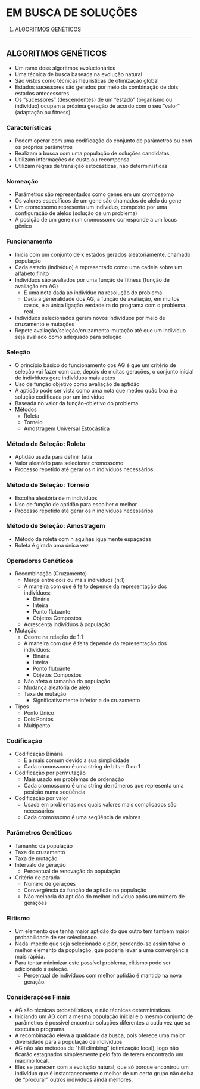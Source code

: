 # EM BUSCA DE SOLUÇÕES

1. [ALGORITMOS GENÉTICOS](#algoritmos-genéticos) 

---

## ALGORITMOS GENÉTICOS
- Um ramo doss algoritmos evolucionários
- Uma técnica de busca baseada na evolução natural
- São vistos como técnicas heurísticas de otimização global
- Estados sucessores são gerados por meio da combinação de dois estados antecessores
- Os “sucessores” (descendentes) de um “estado” (organismo ou indivíduo) ocupam a próxima geração de acordo com o seu “valor” (adaptação ou fitness)

### Características
- Podem operar com uma codificação do conjunto de parâmetros ou com os próprios parâmetros
- Realizam a busca com uma população de soluções candidatas
- Utilizam informações de custo ou recompensa
- Utilizam regras de transição estocásticas, não determinísticas

### Nomeação
- Parâmetros são representados como genes em um cromossomo
- Os valores específicos de um gene são chamados de alelo do gene
- Um cromossomo representa um indivíduo, composto por uma configuração de alelos (solução de um problema)
- A posição de um gene num cromossomo corresponde a um locus gênico

### Funcionamento
- Inicia com um conjunto de k estados gerados aleatoriamente, chamado população
- Cada estado (indivíduo) é representado como uma cadeia sobre um alfabeto finito
- Indivíduos são avaliados por uma função de fitness (função de avaliação em AG)
    - É uma nota dada ao indivíduo na resolução do problema. 
    - Dada a generalidade dos AG, a função de avaliação, em muitos casos, é a única ligação verdadeira do programa com o problema real.
- Indivíduos selecionados geram novos indivíduos por meio de cruzamento e mutações
- Repete avaliação/seleção/cruzamento-mutação até que um indivíduo seja avaliado como adequado para solução


### Seleção
- O princípio básico do funcionamento dos AG é que um critério de seleção vai fazer com que, depois de muitas gerações, o conjunto inicial de indivíduos gere indivíduos mais aptos
- Uso de função objetivo como avaliação de aptidão
- A aptidão pode ser vista como uma nota que medeo quão boa é a solução codificada por um indivíduo
- Baseada no valor da função-objetivo do problema
- Métodos
    - Roleta
    - Torneio
    - Amostragem Universal Estocástica

### Método de Seleção: Roleta
- Aptidão usada para definir fatia
- Valor aleatório para selecionar cromossomo
- Processo repetido até gerar os n indivíduos necessários

### Método de Seleção: Torneio
- Escolha aleatória de m indivíduos
- Uso de função de aptidão para escolher o melhor
- Processo repetido até gerar os n indivíduos necessários

### Método de Seleção: Amostragem
- Método da roleta com n agulhas igualmente espaçadas
- Roleta é girada uma única vez

### Operadores Genéticos
- Recombinação (Cruzamento)
    - Merge entre dois ou mais indivíduos (n:1)
    - A maneira com que é feito depende da representação dos indivíduos:
        - Binária
        - Inteira
        - Ponto flutuante
        - Objetos Compostos
    - Acrescenta indivíduos à população
- Mutação
    - Ocorre na relação de 1:1
    - A maneira com que é feita depende da representação dos indivíduos:
        - Binária
        - Inteira
        - Ponto flutuante
        - Objetos Compostos
    - Não afeta o tamanho da população
    - Mudança aleatória de alelo
    - Taxa de mutação
        - Significativamente inferior a de cruzamento
- Tipos
    - Ponto Único
    - Dois Pontos
    - Multiponto

### Codificação
- Codificação Binária 
    - É a mais comum devido a sua simplicidade
    - Cada cromossomo é uma string de bits – 0 ou 1
- Codificação por permutação
    - Mais usado em problemas de ordenação
    -  Cada cromossomo é uma string de números que representa uma posição numa seqüência
- Codificação por valor
    - Usada em problemas nos quais valores mais complicados são necessários
    - Cada cromossomo é uma seqüência de valores

### Parâmetros Genéticos
- Tamanho da população
- Taxa de cruzamento
- Taxa de mutação
- Intervalo de geração
    - Percentual de renovação da população
- Critério de parada
    - Número de gerações
    - Convergência da função de aptidão na população
    - Não melhoria da aptidão do melhor indivíduo após um número de gerações

### Elitismo
- Um elemento que tenha maior aptidão do que outro tem também maior probabilidade de ser selecionado.
- Nada impede que seja selecionado o pior, perdendo-se assim talve o melhor elemento da população, que poderia levar a uma convergência mais rápida.
- Para tentar minimizar este possível problema, elitismo pode ser adicionado à seleção.
    - Percentual de indivíduos com melhor aptidão é mantido na nova geração.

### Considerações Finais
-  AG são técnicas probabilísticas, e não técnicas determinísticas.
- Iniciando um AG com a mesma população inicial e o mesmo conjunto de parâmetros é possível encontrar soluções diferentes a cada vez que se executa o programa.
- A recombinação eleva a qualidade da busca, pois oferece uma maior diversidade para a população de indivíduos 
- AG não são métodos de "hill climbing" (otimização local), logo não ficarão estagnados simplesmente pelo fato de terem encontrado um máximo local. 
- Eles se parecem com a evolução natural, que só porque encontrou um indivíduo que é instantaneamente o melhor de um certo grupo não deixa de “procurar” outros indivíduos ainda melhores. 